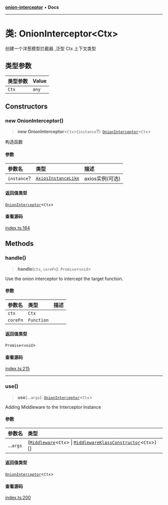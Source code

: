 [**onion-interceptor**](../README.md) • **Docs**

***

# 类: OnionInterceptor\<Ctx\>

创建一个洋葱模型拦截器
 ,泛型 Ctx 上下文类型

## 类型参数

| 类型参数 | Value |
| :------ | :------ |
| `Ctx` | `any` |

## Constructors

### new OnionInterceptor()

> **new OnionInterceptor**\<`Ctx`\>(`instance`?): [`OnionInterceptor`](OnionInterceptor.md)\<`Ctx`\>

构造函数

#### 参数

| 参数名 | 类型 | 描述 |
| :------ | :------ | :------ |
| `instance`? | [`AxiosInstanceLike`](../interfaces/AxiosInstanceLike.md) | axios实例(可选) |

#### 返回值类型

[`OnionInterceptor`](OnionInterceptor.md)\<`Ctx`\>

#### 查看源码

[index.ts:184](https://github.com/coverjs/onion-interceptor/blob/d78f7a0ebce89e605082747d9c7461d8b8bdb161/packages/core/src/index.ts#L184)

## Methods

### handle()

> **handle**(`ctx`, `coreFn`): `Promise`\<`void`\>

Use the onion interceptor to intercept the target function.

#### 参数

| 参数名 | 类型 | 描述 |
| :------ | :------ | :------ |
| `ctx` | `Ctx` |  |
| `coreFn` | `Function` |  |

#### 返回值类型

`Promise`\<`void`\>

#### 查看源码

[index.ts:215](https://github.com/coverjs/onion-interceptor/blob/d78f7a0ebce89e605082747d9c7461d8b8bdb161/packages/core/src/index.ts#L215)

***

### use()

> **use**(...`args`): [`OnionInterceptor`](OnionInterceptor.md)\<`Ctx`\>

Adding Middleware to the Interceptor Instance

#### 参数

| 参数名 | 类型 |
| :------ | :------ |
| ...`args` | ([`Middleware`](../type-aliases/Middleware.md)\<`Ctx`\> \| [`MiddlewareKlassConstructor`](../interfaces/MiddlewareKlassConstructor.md)\<`Ctx`\>)[] |

#### 返回值类型

[`OnionInterceptor`](OnionInterceptor.md)\<`Ctx`\>

#### 查看源码

[index.ts:200](https://github.com/coverjs/onion-interceptor/blob/d78f7a0ebce89e605082747d9c7461d8b8bdb161/packages/core/src/index.ts#L200)

